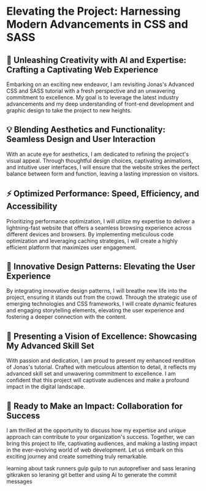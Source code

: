 # Elevating the Project: Harnessing Modern Advancements in CSS and SASS

## 🚀 Unleashing Creativity with AI and Expertise: Crafting a Captivating Web Experience

Embarking on an exciting new endeavor, I am revisiting Jonas's Advanced CSS and SASS tutorial with a fresh perspective and an unwavering commitment to excellence. My goal is to leverage the latest industry advancements and my deep understanding of front-end development and graphic design to take the project to new heights.

## 💡 Blending Aesthetics and Functionality: Seamless Design and User Interaction

With an acute eye for aesthetics, I am dedicated to refining the project's visual appeal. Through thoughtful design choices, captivating animations, and intuitive user interfaces, I will ensure that the website strikes the perfect balance between form and function, leaving a lasting impression on visitors.

## ⚡ Optimized Performance: Speed, Efficiency, and Accessibility

Prioritizing performance optimization, I will utilize my expertise to deliver a lightning-fast website that offers a seamless browsing experience across different devices and browsers. By implementing meticulous code optimization and leveraging caching strategies, I will create a highly efficient platform that maximizes user engagement.

## 🎨 Innovative Design Patterns: Elevating the User Experience

By integrating innovative design patterns, I will breathe new life into the project, ensuring it stands out from the crowd. Through the strategic use of emerging technologies and CSS frameworks, I will create dynamic features and engaging storytelling elements, elevating the user experience and fostering a deeper connection with the content.

## 🌟 Presenting a Vision of Excellence: Showcasing My Advanced Skill Set

With passion and dedication, I am proud to present my enhanced rendition of Jonas's tutorial. Crafted with meticulous attention to detail, it reflects my advanced skill set and unwavering commitment to excellence. I am confident that this project will captivate audiences and make a profound impact in the digital landscape.

## 🤝 Ready to Make an Impact: Collaboration for Success

I am thrilled at the opportunity to discuss how my expertise and unique approach can contribute to your organization's success. Together, we can bring this project to life, captivating audiences, and making a lasting impact in the ever-evolving world of web development. Let us embark on this exciting journey and create something truly remarkable.


learning about task runners
gulp 
gulp to run autoprefixer and sass
leraning gitkraken so leraning git better and using Ai to generate the commit messages
